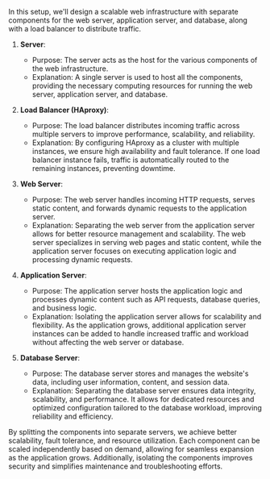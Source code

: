 In this setup, we'll design a scalable web infrastructure with separate components for the web server, application server, and database, along with a load balancer to distribute traffic.

1. **Server**:
   - Purpose: The server acts as the host for the various components of the web infrastructure.
   - Explanation: A single server is used to host all the components, providing the necessary computing resources for running the web server, application server, and database.

2. **Load Balancer (HAproxy)**:
   - Purpose: The load balancer distributes incoming traffic across multiple servers to improve performance, scalability, and reliability.
   - Explanation: By configuring HAproxy as a cluster with multiple instances, we ensure high availability and fault tolerance. If one load balancer instance fails, traffic is automatically routed to the remaining instances, preventing downtime.

3. **Web Server**:
   - Purpose: The web server handles incoming HTTP requests, serves static content, and forwards dynamic requests to the application server.
   - Explanation: Separating the web server from the application server allows for better resource management and scalability. The web server specializes in serving web pages and static content, while the application server focuses on executing application logic and processing dynamic requests.

4. **Application Server**:
   - Purpose: The application server hosts the application logic and processes dynamic content such as API requests, database queries, and business logic.
   - Explanation: Isolating the application server allows for scalability and flexibility. As the application grows, additional application server instances can be added to handle increased traffic and workload without affecting the web server or database.

5. **Database Server**:
   - Purpose: The database server stores and manages the website's data, including user information, content, and session data.
   - Explanation: Separating the database server ensures data integrity, scalability, and performance. It allows for dedicated resources and optimized configuration tailored to the database workload, improving reliability and efficiency.

By splitting the components into separate servers, we achieve better scalability, fault tolerance, and resource utilization. Each component can be scaled independently based on demand, allowing for seamless expansion as the application grows. Additionally, isolating the components improves security and simplifies maintenance and troubleshooting efforts.
